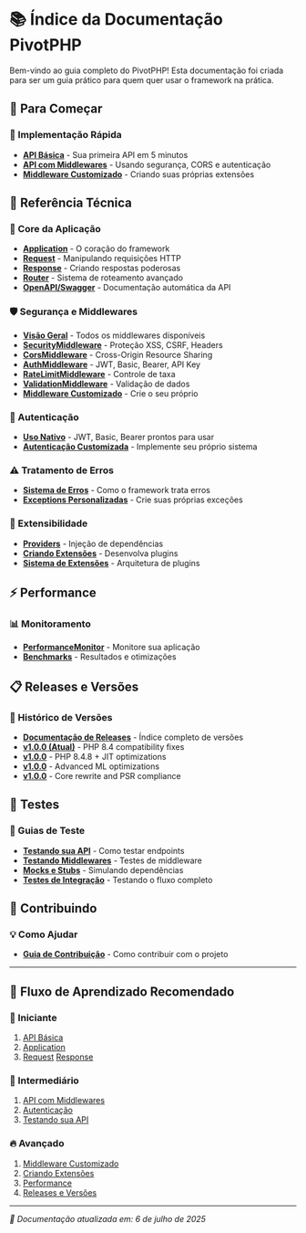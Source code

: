 # 📚 Índice da Documentação PivotPHP

Bem-vindo ao guia completo do PivotPHP! Esta documentação foi criada para ser um guia prático para quem quer usar o framework na prática.

## 🚀 Para Começar

### 📖 Implementação Rápida
- [**API Básica**](implementations/usage_basic.md) - Sua primeira API em 5 minutos
- [**API com Middlewares**](implementations/usage_with_middleware.md) - Usando segurança, CORS e autenticação
- [**Middleware Customizado**](implementations/usage_with_custom_middleware.md) - Criando suas próprias extensões

## 🔧 Referência Técnica

### 📡 Core da Aplicação
- [**Application**](technical/application.md) - O coração do framework
- [**Request**](technical/http/request.md) - Manipulando requisições HTTP
- [**Response**](technical/http/response.md) - Criando respostas poderosas
- [**Router**](technical/routing/router.md) - Sistema de roteamento avançado
- [**OpenAPI/Swagger**](technical/http/openapi_documentation.md) - Documentação automática da API

### 🛡️ Segurança e Middlewares
- [**Visão Geral**](technical/middleware/README.md) - Todos os middlewares disponíveis
- [**SecurityMiddleware**](technical/middleware/SecurityMiddleware.md) - Proteção XSS, CSRF, Headers
- [**CorsMiddleware**](technical/middleware/CorsMiddleware.md) - Cross-Origin Resource Sharing
- [**AuthMiddleware**](technical/middleware/AuthMiddleware.md) - JWT, Basic, Bearer, API Key
- [**RateLimitMiddleware**](technical/middleware/RateLimitMiddleware.md) - Controle de taxa
- [**ValidationMiddleware**](technical/middleware/ValidationMiddleware.md) - Validação de dados
- [**Middleware Customizado**](technical/middleware/CustomMiddleware.md) - Crie o seu próprio

### 🔐 Autenticação
- [**Uso Nativo**](technical/authentication/usage_native.md) - JWT, Basic, Bearer prontos para usar
- [**Autenticação Customizada**](technical/authentication/usage_custom.md) - Implemente seu próprio sistema

### ⚠️ Tratamento de Erros
- [**Sistema de Erros**](technical/exceptions/ErrorHandling.md) - Como o framework trata erros
- [**Exceptions Personalizadas**](technical/exceptions/CustomExceptions.md) - Crie suas próprias exceções

### 🧩 Extensibilidade
- [**Providers**](technical/providers/usage.md) - Injeção de dependências
- [**Criando Extensões**](technical/providers/extension.md) - Desenvolva plugins
- [**Sistema de Extensões**](technical/extensions/README.md) - Arquitetura de plugins

## ⚡ Performance

### 📊 Monitoramento
- [**PerformanceMonitor**](performance/PerformanceMonitor.md) - Monitore sua aplicação
- [**Benchmarks**](performance/benchmarks/README.md) - Resultados e otimizações

## 📋 Releases e Versões

### 🚀 Histórico de Versões
- [**Documentação de Releases**](releases/README.md) - Índice completo de versões
- [**v1.0.0 (Atual)**](releases/FRAMEWORK_OVERVIEW_v1.0.0.md) - PHP 8.4 compatibility fixes
- [**v1.0.0**](releases/FRAMEWORK_OVERVIEW_v1.0.0.md) - PHP 8.4.8 + JIT optimizations
- [**v1.0.0**](releases/FRAMEWORK_OVERVIEW_v1.0.0.md) - Advanced ML optimizations
- [**v1.0.0**](releases/FRAMEWORK_OVERVIEW_v1.0.0.md) - Core rewrite and PSR compliance

## 🧪 Testes

### 📝 Guias de Teste
- [**Testando sua API**](testing/api_testing.md) - Como testar endpoints
- [**Testando Middlewares**](testing/middleware_testing.md) - Testes de middleware
- [**Mocks e Stubs**](testing/mocks_and_stubs.md) - Simulando dependências
- [**Testes de Integração**](testing/integration_testing.md) - Testando o fluxo completo

## 🤝 Contribuindo

### 💡 Como Ajudar
- [**Guia de Contribuição**](contributing/README.md) - Como contribuir com o projeto

---

## 🎯 Fluxo de Aprendizado Recomendado

### 👶 Iniciante
1. [API Básica](implementations/usage_basic.md)
2. [Application](technical/application.md)
3. [Request](technical/http/request.md) [Response](technical/http/response.md)

### 🚀 Intermediário
1. [API com Middlewares](implementations/usage_with_middleware.md)
2. [Autenticação](technical/authentication/usage_native.md)
3. [Testando sua API](testing/api_testing.md)

### 🔥 Avançado
1. [Middleware Customizado](implementations/usage_with_custom_middleware.md)
2. [Criando Extensões](technical/providers/extension.md)
3. [Performance](performance/PerformanceMonitor.md)
4. [Releases e Versões](releases/README.md)

---

*📖 Documentação atualizada em: 6 de julho de 2025*
